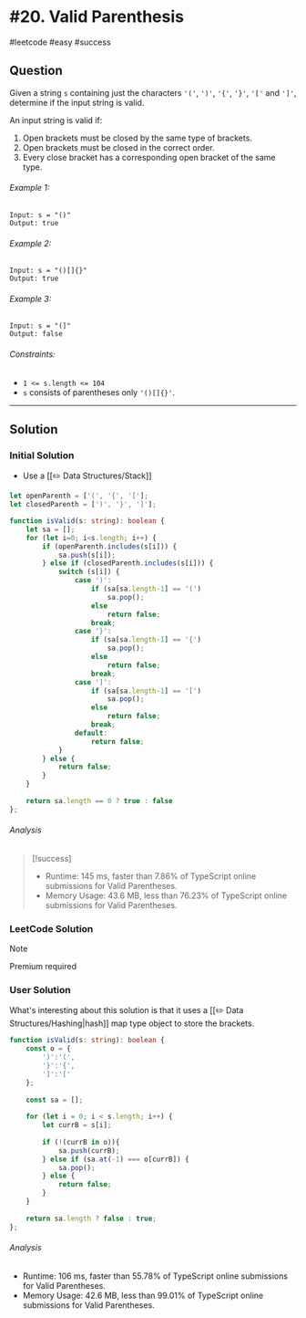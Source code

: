# #20. Valid Parenthesis
#leetcode #easy #success

## Question
Given a string `s` containing just the characters `'('`, `')'`, `'{'`, `'}'`, `'['` and `']'`, determine if the input string is valid.

An input string is valid if:

1.  Open brackets must be closed by the same type of brackets.
2.  Open brackets must be closed in the correct order.
3.  Every close bracket has a corresponding open bracket of the same type.

###### Example 1:
```
Input: s = "()"
Output: true
```

###### Example 2:
```
Input: s = "()[]{}"
Output: true
```

###### Example 3:
```
Input: s = "(]"
Output: false
```

###### Constraints:
-   `1 <= s.length <= 104`
-   `s` consists of parentheses only `'()[]{}'`.
---
## Solution
### Initial Solution
- Use a [[✏️ Data Structures/Stack]]

```typescript
let openParenth = ['(', '{', '['];
let closedParenth = [')', '}', ']'];

function isValid(s: string): boolean {
    let sa = [];    
    for (let i=0; i<s.length; i++) {
        if (openParenth.includes(s[i])) {
            sa.push(s[i]);
        } else if (closedParenth.includes(s[i])) {
            switch (s[i]) {
                case ')':
                    if (sa[sa.length-1] == '(') 
                        sa.pop();
                    else
                        return false;
                    break;
                case '}':
                    if (sa[sa.length-1] == '{') 
                        sa.pop();
                    else
                        return false;
                    break;
                case ']':
                    if (sa[sa.length-1] == '[') 
                        sa.pop();
                    else
                        return false;
                    break;
                default:
                    return false;
            }
        } else {
            return false;
        }
    }
    
    return sa.length == 0 ? true : false
};

```

###### Analysis
> [!success]
> - Runtime: 145 ms, faster than 7.86% of TypeScript online submissions for Valid Parentheses.
> - Memory Usage: 43.6 MB, less than 76.23% of TypeScript online submissions for Valid Parentheses.

### LeetCode Solution
>[!Note]
>Premium required

### User Solution
What's interesting about this solution is that it uses a [[✏️ Data Structures/Hashing|hash]] map type object to store the brackets. 
```typescript
function isValid(s: string): boolean {
    const o = {
        ')':'(',
        '}':'{',
        ']':'['
    };
    
    const sa = [];
    
    for (let i = 0; i < s.length; i++) {
        let currB = s[i];
        
        if (!(currB in o)){
            sa.push(currB);
        } else if (sa.at(-1) === o[currB]) {
            sa.pop();
        } else {
            return false;
        }
    }
    
    return sa.length ? false : true;
};
```

###### Analysis
- Runtime: 106 ms, faster than 55.78% of TypeScript online submissions for Valid Parentheses.
- Memory Usage: 42.6 MB, less than 99.01% of TypeScript online submissions for Valid Parentheses.
